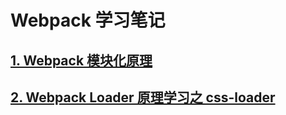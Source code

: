 # Webpack 学习笔记

## [1. Webpack 模块化原理](./docs/Webpack模块化原理.md)

## [2. Webpack Loader 原理学习之 css-loader](./docs/WebpackLoader原理学习之css-loader.md)
